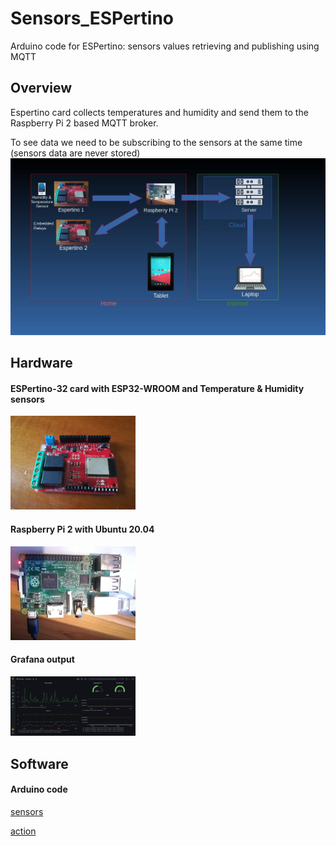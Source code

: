 # Sensors_ESPertino
Arduino code for ESPertino: sensors values retrieving and publishing using MQTT

## Overview
Espertino card collects temperatures and humidity and send them to the Raspberry Pi 2 based MQTT broker.

To see data we need to be subscribing to the sensors at the same time (sensors data are never stored)
<img src=schema.jpg>

## Hardware
#### ESPertino-32 card with ESP32-WROOM and Temperature & Humidity sensors
<img src=espertino.jpg width="200px">

#### Raspberry Pi 2 with Ubuntu 20.04
<img src=raspberry2.jpg width="200px">

#### Grafana output
<img src=grafana.jpg width="200px">

## Software
#### Arduino code
<a href=sensors/sensors.ino>sensors</a>

<a href=action/action.ino>action</a>